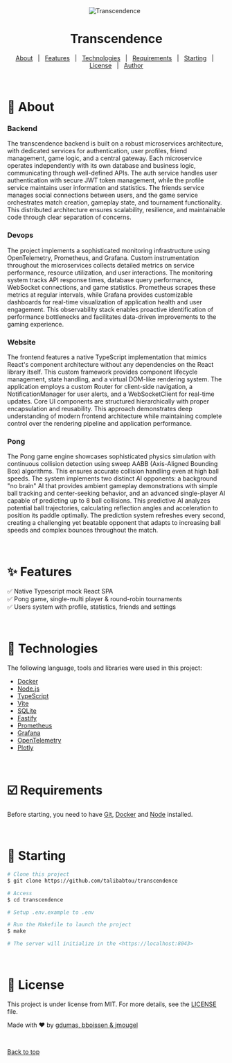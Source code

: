 <div align="center" id="top"> 
  <img src="./.github/app.gif" alt="Transcendence" />
  &#xa0;
</div>

<h1 align="center">Transcendence</h1>

<p align="center">
  <a href="#about">About</a> &#xa0; | &#xa0; 
  <a href="#features">Features</a> &#xa0; | &#xa0;
  <a href="#technologies">Technologies</a> &#xa0; | &#xa0;
  <a href="#requirements">Requirements</a> &#xa0; | &#xa0;
  <a href="#starting">Starting</a> &#xa0; | &#xa0;
  <a href="#license">License</a> &#xa0; | &#xa0;
  <a href="https://github.com/talibabtou" target="_blank">Author</a>
</p>

<br>

# 🎯​ About #

### Backend
The transcendence backend is built on a robust microservices architecture, with dedicated services for authentication, user profiles, friend management, game logic, and a central gateway. Each microservice operates independently with its own database and business logic, communicating through well-defined APIs. The auth service handles user authentication with secure JWT token management, while the profile service maintains user information and statistics. The friends service manages social connections between users, and the game service orchestrates match creation, gameplay state, and tournament functionality. This distributed architecture ensures scalability, resilience, and maintainable code through clear separation of concerns.

### Devops
The project implements a sophisticated monitoring infrastructure using OpenTelemetry, Prometheus, and Grafana. Custom instrumentation throughout the microservices collects detailed metrics on service performance, resource utilization, and user interactions. The monitoring system tracks API response times, database query performance, WebSocket connections, and game statistics. Prometheus scrapes these metrics at regular intervals, while Grafana provides customizable dashboards for real-time visualization of application health and user engagement. This observability stack enables proactive identification of performance bottlenecks and facilitates data-driven improvements to the gaming experience.

### Website
The frontend features a native TypeScript implementation that mimics React's component architecture without any dependencies on the React library itself. This custom framework provides component lifecycle management, state handling, and a virtual DOM-like rendering system. The application employs a custom Router for client-side navigation, a NotificationManager for user alerts, and a WebSocketClient for real-time updates. Core UI components are structured hierarchically with proper encapsulation and reusability. This approach demonstrates deep understanding of modern frontend architecture while maintaining complete control over the rendering pipeline and application performance.

### Pong
The Pong game engine showcases sophisticated physics simulation with continuous collision detection using sweep AABB (Axis-Aligned Bounding Box) algorithms. This ensures accurate collision handling even at high ball speeds. The system implements two distinct AI opponents: a background "no brain" AI that provides ambient gameplay demonstrations with simple ball tracking and center-seeking behavior, and an advanced single-player AI capable of predicting up to 8 ball collisions. This predictive AI analyzes potential ball trajectories, calculating reflection angles and acceleration to position its paddle optimally. The prediction system refreshes every second, creating a challenging yet beatable opponent that adapts to increasing ball speeds and complex bounces throughout the match.

&#xa0;

# ✨​ Features #

✅​ Native Typescript mock React SPA\
✅​ Pong game, single-multi player & round-robin tournaments\
✅​ Users system with profile, statistics, friends and settings

&#xa0;

# 🚀​ Technologies #

The following language, tools and libraries were used in this project:

- [Docker](https://docs.docker.com/)
- [Node.js](https://nodejs.org/en/)
- [TypeScript](https://www.typescriptlang.org/)
- [Vite](https://vite.dev/)
- [SQLite](https://www.sqlite.org/)
- [Fastify](https://fastify.dev/)
- [Prometheus](https://prometheus.io/)
- [Grafana](https://grafana.com/)
- [OpenTelemetry](https://opentelemetry.io/)
- [Plotly](https://plotly.com/javascript/)

&#xa0;

# ☑️​ Requirements #

Before starting, you need to have [Git](https://git-scm.com), [Docker](https://docs.docker.com/compose/) and [Node](https://nodejs.org/en/) installed.

&#xa0;

# 🏁​ Starting #

```bash
# Clone this project
$ git clone https://github.com/talibabtou/transcendence

# Access
$ cd transcendence

# Setup .env.example to .env

# Run the Makefile to launch the project
$ make

# The server will initialize in the <https://localhost:8043>
```

&#xa0;

# 📝​ License #

This project is under license from MIT. For more details, see the [LICENSE](LICENSE.md) file.


Made with ❤️​ by <a href="https://github.com/talibabtou" target="_blank">gdumas, <a href="https://github.com/Bboissen" target="_blank">bboissen & <a href="https://github.com/jasonmgl" target="_blank">jmougel</a>

&#xa0;

<a href="#top">Back to top</a>